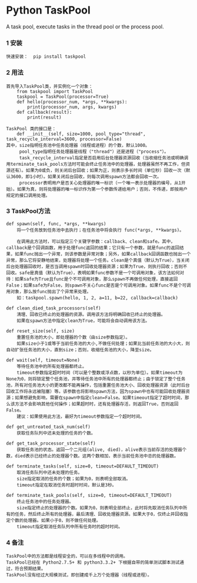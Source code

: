 Python TaskPool
===============

A task pool, execute tasks in the thread pool or the process pool.

### 1 安装
    快速安装：  pip install taskpool

### 2 用法
    首先导入TaskPool类，并实例化一个对象：
        from taskpool import TaskPool
        taskpool = TaskPool(processor=True)
        def hello(processor_num, *args, **kwargs):
            print(processor_num, args, kwargs)
        def callback(result):
            print(result)

    TaskPool 类的接口是：
        def __init__(self, size=1000, pool_type="thread", task_recycle_interval=3600, processor=False)
    其中，size指明任务池中任务处理器（线程或进程）的个数，默认1000。
         pool_type指明任务处理器是线程（"thread"）还是进程（"process"）。
         task_recycle_interval指定是否启用后台处理器资源回收（当收缩任务池或明确调用terminate_task_pools方法时可能会终止任务池中的处理器，处理器虽然不再工作，但资源还有）。如果为0或负，则关闭后台回收；如果为正，则表示多长时间（单位秒）回收一次（默认3600，即1小时）。如果关闭后台回收，则每次调用spawn方法都会回收一次。
         processor表明用户是否关心处理器的唯一标识（一个唯一表示处理器的编号，从1开始）。如果为真，则将处理器的唯一标识作为第一个参数传递给用户；否则，不传递，即按用户规定的接口调用处理。

### 3 TaskPool方法
    def spawn(self, func, *args, **kwargs)
        将一个任务放到任务池中去执行；在任务池中将会执行 func(*args, **kwargs)。

        在调用此方法时，可以指定三个关键字参数：callback、clean和safe。其中，callback是个回调函数，用于处理func返回的结果；它只有一个参数，就是func的返回结果，如果func抛出一个异常，则该参数是异常对象；另外，如果callback回调函数也抛出一个异常，那么它将安静地结束，处理器将处理一个任务。clean是个真值（默认为True），当关闭后台处理器回收时，是否当调用spawn时回收处理器资源；如果为True，则执行回收；否则不回收。safe是真值（默认为True），表明如果func参数不是一个可调用对象，该方法如何对待：如果safe为True且func是个不可调用对象，那么spawn不再做任何处理，直接返回False；如果safe为False，则spawn不关心func是否是个可调用对象。如果func不是个可调用对象，那么按func抛出了个异常来处理。
        如：taskpool.spawn(hello, 1, 2, a=11, b=22, callback=callback)

    def clean_died_task_processors(self)
        清理、回收已终止的处理器的资源。调用该方法将明确回收已终止的处理器。
        如果在spawn方法中指定clean为True，可能将会自动调用该方法。

    def reset_size(self, size)
        重置任务池的大小，即处理器的个数（由size参数指定）。
        如果size小于1或等于当前任务池的大小,不做任何处理；如果比当前任务池的大小大，则自动扩张任务池的大小，直到size；否则，收缩任务池的大小，降至size。

    def wait(self, timeout=None)
        等待任务池中的所有处理器都终止。
        timeout参数指定超时时间（可以是个整数或浮点数，以秒为单位）。如果timeout为None为0，则将锁定整个任务池，并等待任务池中所有的处理器都终止；由于锁定了整个任务池，所有对任务池大小的更改都不能再操作，包括重置任务池大小、回收处理器资源（此时后台回收工作将永远被阻塞）等。该参数也将影响spawn方法，因为spawn中也有可能回收处理器资源；如果想避免影响，需要在spawn中指定clean=False。如果timeout指定了超时时间，那么该方法不会影响其他任何操作；如果超时时，还有处理器存活，则返回True，否则返回False。
        建议：如果使用此方法，最好为timeout参数指定一个超时时间。

    def get_untreated_task_num(self)
        获取任务队列中还未处理的任务的个数。

    def get_task_processor_state(self)
        获取任务池的状态。返回一个二元组(alive, died)，alive表示当前存活的处理器个数，died表示已经终止的处理器个数。这两个数相加，表示当前任务池中总的处理器数。

    def terminate_tasks(self, size=0, timeout=DEFAULT_TIMEOUT)
        取消任务队列中还未处理的任务。
        size指定取消的任务的个数；如果为0，则表明全部取消。
        timeout指定在取消任务时超时时间，默认是3秒。

    def terminate_task_pools(self, size=0, timeout=DEFAULT_TIMEOUT)
        终止任务池中的任务处理器。
        size指定终止的处理器的个数。如果为0，则表明全部终止，此时将先取消任务队列中所有的任务，然后终止所有的处理器，最后清理、回收处理器资源。如果大于0，仅终止并回收指定个数的处理器。如果小于0，则不做任何处理。
        timeout指定取消任务队列中所有任务时的超时时间。

### 4 备注
    TaskPool中的方法都是线程安全的，可以在多线程中的调用。
    TaskPool已经在 Python2.7.5+ 和 python3.3.2+ 下根据自带的简单测试脚本测试通过，符合预期结果。
    TaskPool没有经过大规模测试，即创建成千上万个处理器（线程或进程）。

